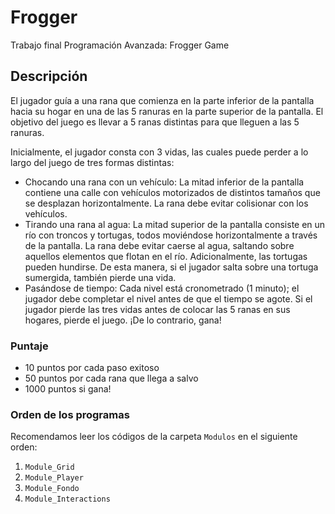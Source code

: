 # Frogger
Trabajo final Programación Avanzada: Frogger Game

## Descripción


El jugador guía a una rana que comienza en la parte inferior de la pantalla hacia su hogar en una de las 5 ranuras en la parte superior de la pantalla. El objetivo del juego es llevar a 5 ranas distintas para que lleguen a las 5 ranuras.

Inicialmente, el jugador consta con 3 vidas, las cuales puede perder a lo largo del juego de tres formas distintas:

- Chocando una rana con un vehículo: La mitad inferior de la pantalla contiene una calle con vehículos motorizados de distintos tamaños que se desplazan horizontalmente. La rana debe evitar colisionar con los vehículos.
- Tirando una rana al agua: La mitad superior de la pantalla consiste en un río con troncos y tortugas, todos moviéndose horizontalmente a través de la pantalla. La rana debe evitar caerse al agua, saltando sobre aquellos elementos que flotan en el río. Adicionalmente, las tortugas pueden hundirse. De esta manera, si el jugador salta sobre una tortuga sumergida, también pierde una vida.
- Pasándose de tiempo: Cada nivel está cronometrado (1 minuto); el jugador debe completar el nivel antes de que el tiempo se agote.
Si el jugador pierde las tres vidas antes de colocar las 5 ranas en sus hogares, pierde el juego. ¡De lo contrario, gana!

### Puntaje
 - 10 puntos por cada paso exitoso
 - 50 puntos por cada rana que llega a salvo
 - 1000 puntos si gana!

### Orden de los programas
Recomendamos leer los códigos de la carpeta `Modulos` en el siguiente orden:
1. `Module_Grid`
2. `Module_Player`
3. `Module_Fondo`
4. `Module_Interactions`
